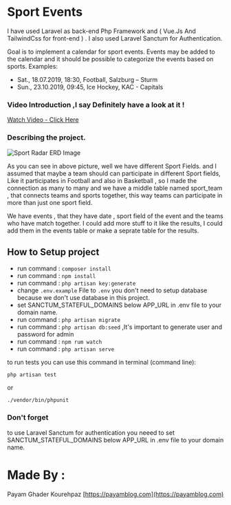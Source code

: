
# Sport Events
I have used Laravel as back-end Php Framework and ( Vue.Js And TailwindCss for front-end ) .
I also used Laravel Sanctum for Authentication. 

Goal is to implement a calendar for sport events. Events may be added to the calendar and it should be possible to categorize the events based on sports.
Examples:
- Sat., 18.07.2019, 18:30, Football, Salzburg – Sturm
- Sun., 23.10.2019, 09:45, Ice Hockey, KAC - Capitals

### Video Introduction ,I say Definitely have a look at it !
 [Watch Video - Click Here ](https://payamblog.com/SportRadar.mp4) 
 
 ### Describing the project.
 
 ![Sport Radar ERD Image](https://payamblog.com/ERD_photo.png)
 
 As you can see in above picture, well we have different Sport Fields. and I assumed that maybe a team should can participate in different Sport fields, Like it participates in Football and also in Basketball , so I made the connection as many to many and we have a middle table named sport_team , that connects teams and sports together, this way teams can participate in more than just one sport field.
 
 We have events , that they have date , sport field of the event and the teams who have match together. I could add more stuff to it like the results, I could add them in the events table or make a seprate table for the results.

## How to Setup project

- run command : `composer install`
- run command : `npm install`
- run command : `php artisan key:generate`
- change `.env.example` File to `.env` you don't need to setup database because we don't use database in this project.
- set SANCTUM_STATEFUL_DOMAINS below APP_URL in .env file to your domain name.
- run command : `php artisan migrate`
- run command : `php artisan db:seed` ,It's important to generate user and password for admin
- run command : `npm rum watch`
- run command : `php artisan serve`

to run tests you can use this command in terminal (command line):

 `php artisan test`
 
 or
 
 `./vendor/bin/phpunit`

### Don't forget
to use Laravel Sanctum for authentication you neeed to set SANCTUM_STATEFUL_DOMAINS below APP_URL in .env file to your domain name.

# Made By :
Payam Ghader Kourehpaz [https://payamblog.com](https://payamblog.com)
